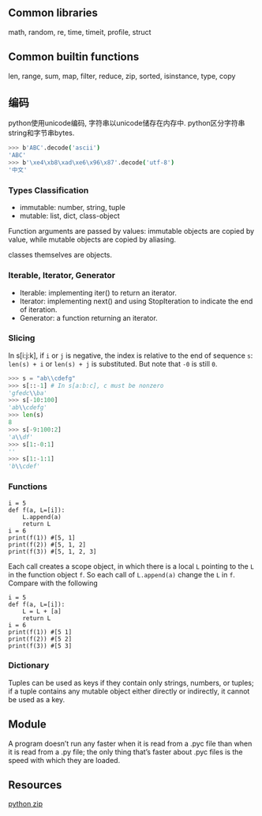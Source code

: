 
## Common libraries
math, random, re, time, timeit, profile, struct

## Common builtin functions
len, range, sum, map, filter, reduce, zip, sorted, isinstance, type, copy
## 编码
python使用unicode编码, 字符串以unicode储存在内存中. python区分字符串string和字节串bytes.

```bash
>>> b'ABC'.decode('ascii')
'ABC'
>>> b'\xe4\xb8\xad\xe6\x96\x87'.decode('utf-8')
'中文'
```

### Types Classification

* immutable: number, string, tuple
* mutable: list, dict, class-object

Function arguments are passed by values: immutable objects are copied by value, while mutable objects are copied by aliasing.

classes themselves are objects.

### Iterable, Iterator, Generator

* Iterable: implementing iter() to return an iterator.
* Iterator: implementing next() and using StopIteration to indicate the end of iteration.
* Generator: a function returning an iterator.

### Slicing
In s[i:j:k], if `i` or `j` is negative, the index is relative to the end of sequence `s`: `len(s) + i` or `len(s) + j` is substituted. But note that `-0` is still `0`.
```python
>>> s = "ab\\cdefg"
>>> s[::-1] # In s[a:b:c], c must be nonzero
'gfedc\\ba'
>>> s[-10:100]
'ab\\cdefg'
>>> len(s)
8
>>> s[-9:100:2]
'a\\df'
>>> s[1:-0:1]
''
>>> s[1:-1:1]
'b\\cdef'
```

### Functions
```python=
i = 5
def f(a, L=[i]):
    L.append(a)
    return L
i = 6
print(f(1)) #[5, 1]
print(f(2)) #[5, 1, 2]
print(f(3)) #[5, 1, 2, 3]
```
Each call creates a scope object, in which there is a local `L` pointing to the `L` in the function object `f`. So each call of `L.append(a)` change the `L` in `f`. Compare with the following
```python=
i = 5
def f(a, L=[i]):
    L = L + [a]
    return L
i = 6
print(f(1)) #[5 1]
print(f(2)) #[5 2]
print(f(3)) #[5 3]
```

### Dictionary
Tuples can be used as keys if they contain only strings, numbers, or tuples; if a tuple contains any mutable object either directly or indirectly, it cannot be used as a key.

## Module
A program doesn’t run any faster when it is read from a .pyc file than when it is read from a .py file; the only thing that’s faster about .pyc files is the speed with which they are loaded.

## Resources
[python zip](https://realpython.com/python-zip-function/)